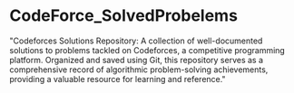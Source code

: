 # CodeForce_SolvedProbelems
"Codeforces Solutions Repository: A collection of well-documented solutions to problems tackled on Codeforces, a competitive programming platform. Organized and saved using Git, this repository serves as a comprehensive record of algorithmic problem-solving achievements, providing a valuable resource for learning and reference."
